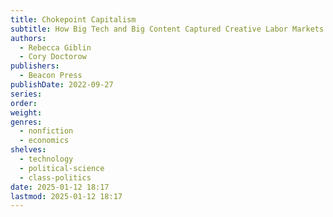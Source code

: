 ```yaml
---
title: Chokepoint Capitalism
subtitle: How Big Tech and Big Content Captured Creative Labor Markets and How We’ll Win Them Back
authors:
  - Rebecca Giblin
  - Cory Doctorow
publishers:
  - Beacon Press
publishDate: 2022-09-27
series: 
order: 
weight: 
genres:
  - nonfiction
  - economics
shelves:
  - technology
  - political-science
  - class-politics
date: 2025-01-12 18:17
lastmod: 2025-01-12 18:17
---
```

